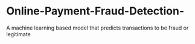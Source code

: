 # Online-Payment-Fraud-Detection-
A machine learning based model that predicts transactions to be fraud or legitimate
